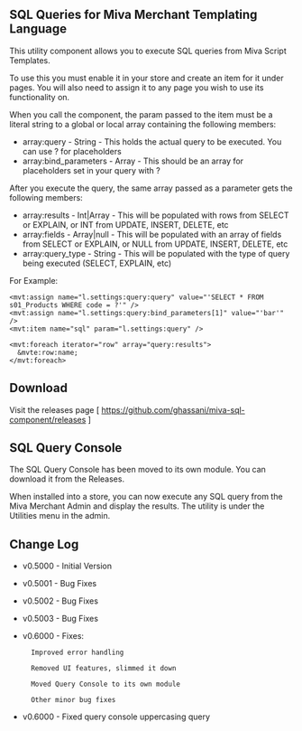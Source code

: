 SQL Queries for Miva Merchant Templating Language
-------------------

This utility component allows you to execute SQL queries from Miva Script Templates.

To use this you must enable it in your store and create an item for it under pages.
You will also need to assign it to any page you wish to use its functionality on.

When you call the component, the param passed to the item must be a literal string to
a global or local array containing the following members:

- array:query - String - This holds the actual query to be executed. You can use ? for placeholders
- array:bind_parameters - Array - This should be an array for placeholders set in your query with ?

After you execute the query, the same array passed as a parameter gets the following members:

- array:results - Int|Array - This will be populated with rows from SELECT or EXPLAIN, or INT from UPDATE, INSERT, DELETE, etc
- array:fields - Array|null - This will be populated with an array of fields from SELECT or EXPLAIN, or NULL from UPDATE, INSERT, DELETE, etc
- array:query_type - String - This will be populated with the type of query being executed (SELECT, EXPLAIN, etc)

For Example:

```
<mvt:assign name="l.settings:query:query" value="'SELECT * FROM s01_Products WHERE code = ?'" />
<mvt:assign name="l.settings:query:bind_parameters[1]" value="'bar'" />
<mvt:item name="sql" param="l.settings:query" />

<mvt:foreach iterator="row" array="query:results">
  &mvte:row:name;
</mvt:foreach>
```

Download
-------------------
Visit the releases page [ https://github.com/ghassani/miva-sql-component/releases ]

SQL Query Console
-------------------

The SQL Query Console has been moved to its own module. You can download it from the Releases.

When installed into a store, you can now execute any SQL query from the Miva Merchant Admin and display the results. The utility is under the Utilities menu in the admin.



Change Log
-------------------
- v0.5000 - Initial Version
- v0.5001 - Bug Fixes
- v0.5002 - Bug Fixes
- v0.5003 - Bug Fixes
- v0.6000 - Fixes:
		
		Improved error handling

		Removed UI features, slimmed it down
		
		Moved Query Console to its own module
		
		Other minor bug fixes
- v0.6000 - Fixed query console uppercasing query

